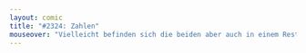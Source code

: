 ```yaml
---
layout: comic
title: "#2324: Zahlen"
mouseover: "Vielleicht befinden sich die beiden aber auch in einem Restaurant und wollen zahlen..."
---
```

